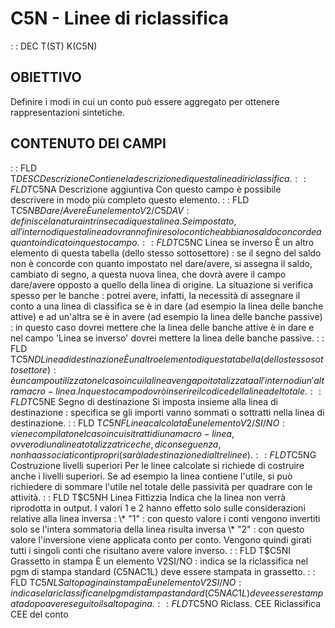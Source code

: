 # C5N - Linee di riclassifica
 :  : DEC T(ST) K(C5N)
## OBIETTIVO
Definire i modi in cui un conto può essere aggregato per ottenere rappresentazioni sintetiche.
## CONTENUTO DEI CAMPI
 :  : FLD T$DESC Descrizione
Contiene la descrizione di questa linea di riclassifica.
 :  : FLD T$C5NA Descrizione aggiuntiva
Con questo campo è possibile descrivere in modo più completo questo elemento.
 :  : FLD T$C5NB Dare/Avere
È un elemento V2/C5DAV :  definisce la natura intrinseca di questa linea. Se impostato, all'interno di questa linea dovranno finire solo conti che abbiano saldo concorde a quanto indicato in questo campo.
 :  : FLD T$C5NC Linea se inverso
È un altro elemento di questa tabella (dello stesso sottosettore) :  se il segno del saldo non è concorde con quanto impostato nel dare/avere, si assegna il saldo, cambiato di segno, a questa nuova linea, che dovrà avere il campo dare/avere opposto a quello della linea di origine. La situazione si verifica spesso per le banche :  potrei avere, infatti, la necessità di assegnare il conto a una linea di classifica se è in dare (ad esempio la linea delle banche attive) e ad un'altra se è in avere (ad esempio la linea delle banche passive) :  in questo caso dovrei mettere che la linea delle banche attive è in dare e nel campo 'Linea se inverso' dovrei mettere la linea delle banche passive.
 :  : FLD T$C5ND Linea di destinazione
È un altro elemento di questa tabella (dello stesso sottosettore) :  è un campo utilizzato nel caso in cui la linea venga poi totalizzata all'interno di un'altra macro-linea. In questo campo dovrò inserire il codice della linea del totale.
 :  : FLD T$C5NE Segno di destinazione
Si imposta insieme alla linea di destinazione :  specifica se gli importi vanno sommati o sottratti nella linea di destinazione.
 :  : FLD T$C5NF Linea calcolata
È un elemento V2/SI/NO :  viene compilato nel caso in cui si tratti di una macro-linea, ovvero di una linea totalizzatrice che, di conseguenza, non ha associati conti propri (sarà la destinazione di altre linee).
 :  : FLD T$C5NG Costruzione livelli superiori
Per le linee calcolate si richiede di costruire anche i livelli superiori. Se ad esempio la linea contiene l'utile, si può richiedere di sommare l'utile nel totale delle passività per quadrare con le attività.
 :  : FLD T$C5NH Linea Fittizzia
Indica che la linea non verrà riprodotta in output. I valori 1 e 2 hanno effetto solo sulle considerazioni relative alla linea inversa : 
\* "1" :  con questo valore i conti vengono invertiti solo se l'intera sommatoria della linea risulta inversa
\* "2" :  con questo valore l'inversione viene applicata conto per conto. Vengono quindi girati tutti i singoli conti che risultano avere valore inverso.
 :  : FLD T$C5NI Grassetto in stampa
È un elemento V2SI/NO :  indica se la riclassifica nel pgm di stampa standard (C5NAC1L) deve essere stampata in grassetto.
 :  : FLD T$C5NL Salto pagina in stampa
È un elemento V2SI/NO :  indica se la riclassifica nel pgm di stampa standard (C5NAC1L) deve essere stampata dopo aver eseguito il salto pagina.
 :  : FLD T$C5NO Riclass. CEE
Riclassifica CEE del conto
